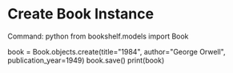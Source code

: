 
# Create Book Instance
 Command:
python
from bookshelf.models import Book

book = Book.objects.create(title="1984", author="George Orwell", publication_year=1949)
book.save()
print(book)